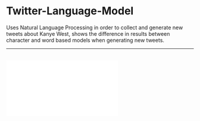 # Twitter-Language-Model
Uses Natural Language Processing in order to collect and generate new tweets about Kanye West, shows the difference in results between character and word based models when generating new tweets.
<br>  <hr>  
![poster](TwitterProject/TwitterLangModel_Poster.pdf)
